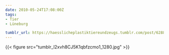 ```yaml
---
date: 2010-05-24T17:08:00Z
tags:
- Tier
- Lüneburg

tumblr_url: https://haesslicheplastiktiereundzeugs.tumblr.com/post/628848841
---
```

{{< figure src="tumblr_l2xvh8CJ5K1qbfzcmo1_1280.jpg" >}}
